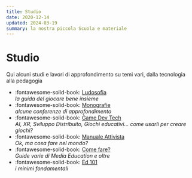 ```yaml
---
title: Studio
date: 2020-12-14
updated: 2024-03-19
summary: la nostra piccola Scuola e materiale
---
```

# Studio

Qui alcuni studi e lavori di approfondimento su temi vari, dalla tecnologia alla pedagogia

<div class="grid cards" markdown>

- :fontawesome-solid-book: [Ludosofia](ludosofia/index.md)  
_la guida del giocare bene insieme_
- :fontawesome-solid-book: [Monografie](monografie/index.md)  
_alcune conferenze di approfondimento_
- :fontawesome-solid-book: [Game Dev Tech](game-dev/index.md)  
_AI, XR, Sviluppo Distribuito, Giochi educativi... come usarli per creare giochi?_
- :fontawesome-solid-book: [Manuale Attivista](manuale-attivista/index.md)  
_Ok, ma cosa fare nel mondo?_
- :fontawesome-solid-book: [Come fare?](guide/index.md)  
_Guide varie di Media Education e oltre_
- :fontawesome-solid-book: [Ed 101](ed101/index.md)  
_i minimi fondamentali_
</div>
